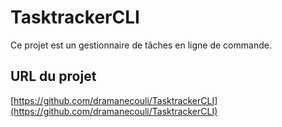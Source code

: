 
# TasktrackerCLI

Ce projet est un gestionnaire de tâches en ligne de commande.

## URL du projet
[https://github.com/dramanecouli/TasktrackerCLI](https://github.com/dramanecouli/TasktrackerCLI)
